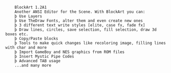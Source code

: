         BlockArt 1.2A1                                      
        Another ANSI Editor for the Scene. With BlockArt you can:
        þ Use Layers 
        þ Use TheDraw Fonts, alter them and even create new ones
        þ 3 different text write styles [elite, case fx, fade fx]
        þ Draw lines, circles, save selection, fill selection, draw 3d boxes etc.
        þ Copy/Paste blocks
        þ Tools to make quick changes like recoloring image, filling lines with char and more                                                        
        þ Import GameBoy and NES graphics from ROM files
        þ Insert Mystic Pipe Codes
        þ Advanced TAB usage
        ...and many more
